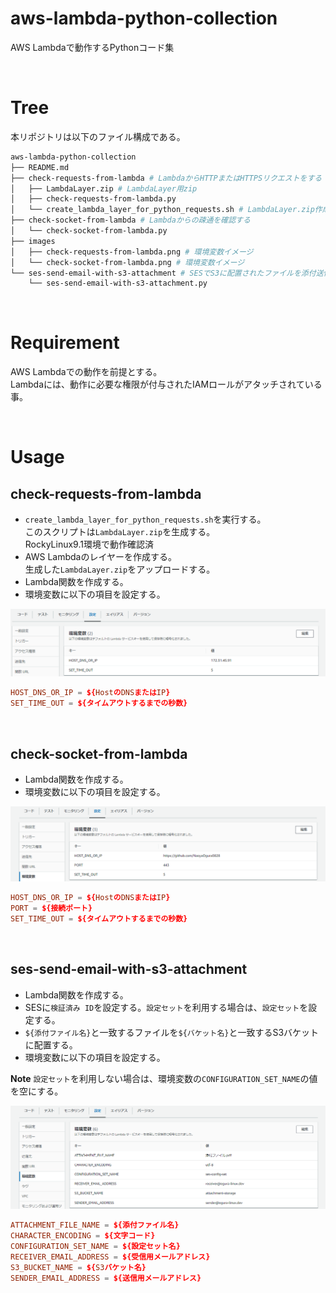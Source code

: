 # aws-lambda-python-collection
AWS Lambdaで動作するPythonコード集

<br>

# Tree
本リポジトリは以下のファイル構成である。

```bash
aws-lambda-python-collection
├── README.md
├── check-requests-from-lambda # LambdaからHTTPまたはHTTPSリクエストをする
│   ├── LambdaLayer.zip # LambdaLayer用zip
│   ├── check-requests-from-lambda.py
│   └── create_lambda_layer_for_python_requests.sh # LambdaLayer.zip作成スクリプト
├── check-socket-from-lambda # Lambdaからの疎通を確認する
│   └── check-socket-from-lambda.py
├── images
│   ├── check-requests-from-lambda.png # 環境変数イメージ
│   └── check-socket-from-lambda.png # 環境変数イメージ
└── ses-send-email-with-s3-attachment # SESでS3に配置されたファイルを添付送信する
    └── ses-send-email-with-s3-attachment.py
```

<br>

# Requirement
AWS Lambdaでの動作を前提とする。<br>
Lambdaには、動作に必要な権限が付与されたIAMロールがアタッチされている事。

<br>

# Usage
## check-requests-from-lambda
- `create_lambda_layer_for_python_requests.sh`を実行する。<br>
このスクリプトは`LambdaLayer.zip`を生成する。<br>
RockyLinux9.1環境で動作確認済
- AWS Lambdaのレイヤーを作成する。<br>
生成した`LambdaLayer.zip`をアップロードする。
- Lambda関数を作成する。
- 環境変数に以下の項目を設定する。

<img src='images/check-requests-from-lambda.png'>

```conf
HOST_DNS_OR_IP = ${HostのDNSまたはIP}
SET_TIME_OUT = ${タイムアウトするまでの秒数}
```

<br>

## check-socket-from-lambda
- Lambda関数を作成する。
- 環境変数に以下の項目を設定する。

<img src='images/check-socket-from-lambda.png'>

```conf
HOST_DNS_OR_IP = ${HostのDNSまたはIP}
PORT = ${接続ポート}
SET_TIME_OUT = ${タイムアウトするまでの秒数}
```

<br>

## ses-send-email-with-s3-attachment
- Lambda関数を作成する。
- SESに`検証済み ID`を設定する。`設定セット`を利用する場合は、`設定セット`を設定する。
- `${添付ファイル名}`と一致するファイルを`${バケット名}`と一致するS3バケットに配置する。
- 環境変数に以下の項目を設定する。

**Note**
`設定セット`を利用しない場合は、環境変数の`CONFIGURATION_SET_NAME`の値を空にする。

<img src='images/ses-send-email-with-s3-attachment.png'>

```conf
ATTACHMENT_FILE_NAME = ${添付ファイル名}
CHARACTER_ENCODING = ${文字コード}
CONFIGURATION_SET_NAME = ${設定セット名}
RECEIVER_EMAIL_ADDRESS = ${受信用メールアドレス}
S3_BUCKET_NAME = ${S3バケット名}
SENDER_EMAIL_ADDRESS = ${送信用メールアドレス}
```

<br>
